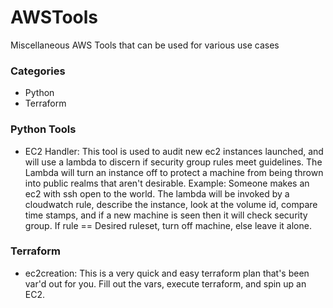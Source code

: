 # AWSTools
Miscellaneous AWS Tools that can be used for various use cases

### Categories
- Python
- Terraform

### Python Tools
- EC2 Handler: This tool is used to audit new ec2 instances launched, and will use a lambda to discern if security group rules meet guidelines.  The Lambda will turn an instance off to protect a machine from being thrown into public realms that aren't desirable.  Example: Someone makes an ec2 with ssh open to the world.  The lambda will be invoked by a cloudwatch rule, describe the instance, look at the volume id, compare time stamps, and if a new machine is seen then it will check security group.  If rule == Desired ruleset, turn off machine, else leave it alone.

### Terraform
- ec2creation: This is a very quick and easy terraform plan that's been var'd out for you.  Fill out the vars, execute terraform, and spin up an EC2.